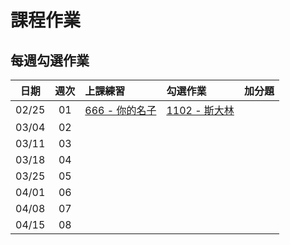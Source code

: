 # 課程作業

## 每週勾選作業

| 日期 | 週次 | 上課練習 | 勾選作業 | 加分題 |
| :--: | :--: | :------- | :------- | :----- |
| 02/25 | 01 | [666 - 你的名子][] | [1102 - 斯大林][] |   |
| 03/04 | 02 |    | <!-- [295 - 三角形判斷][]、[296 - 多運動有益身心健康][]、[298 - 計算成績][] --> |   |
| 03/11 | 03 |    |    |    |
| 03/18 | 04 |    |    |    |
| 03/25 | 05 |    |    |    |
| 04/01 | 06 |    |    |    |
| 04/08 | 07 |    |    |    |
| 04/15 | 08 |    |    |    |

[666 - 你的名子]: http://neoj.sprout.tw/problem/666/
[1102 - 斯大林]: http://neoj.sprout.tw/problem/1102/
[295 - 三角形判斷]: http://neoj.sprout.tw/problem/295/
[296 - 多運動有益身心健康]: http://neoj.sprout.tw/problem/296/
[298 - 計算成績]: http://neoj.sprout.tw/problem/298/
